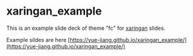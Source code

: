 # xaringan_example

This is an example slide deck of theme "fc" for [xaringan](https://github.com/yihui/xaringan) slides.

Example sildes are here [https://yue-jiang.github.io/xaringan_example/](https://yue-jiang.github.io/xaringan_example/)
